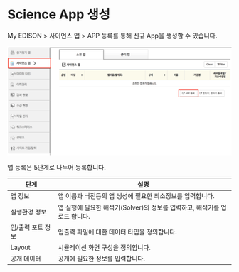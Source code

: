 
# Science App 생성

My EDISON > 사이언스 앱 > APP 등록를 통해 신규 App을 생성할 수 있습니다.

![사이언스앱 등록](/images/solverdev/08/image1.png)

앱 등록은 5단계로 나누어 등록합니다.

|단계|설명|
|--|--|
|앱 정보|앱 이름과 버전등의 앱 생성에 필요한 최소정보를 입력합니다.|
|실행환경 정보|앱 실행에 필요한 해석기(Solver)의 정보를 입력하고, 해석기를 업로드 합니다.|
|입/출력 포트 정보|입출력 파일에 대한 데이터 타입을 정의합니다.|
|Layout|시뮬레이션 화면 구성을 정의합니다.|
|공개 데이터|공개에 필요한 정보를 입력합니다.|
